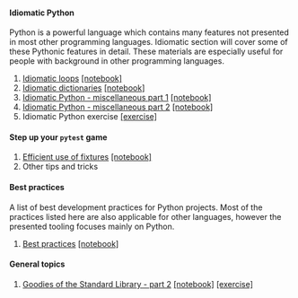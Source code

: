 #### Idiomatic Python
Python is a powerful language which contains many features not presented in most other programming languages. Idiomatic section will cover some of these Pythonic features in detail. These materials are especially useful for people with background in other programming languages.

1. [Idiomatic loops](https://jerry-git.github.io/learn-python3/notebooks/intermediate/html/idiomatic_loops.html) [[notebook]](./notebooks/idiomatic_loops.ipynb)
1. [Idiomatic dictionaries](https://jerry-git.github.io/learn-python3/notebooks/intermediate/html/idiomatic_dicts.html) [[notebook]](./notebooks/idiomatic_dicts.ipynb)
1. [Idiomatic Python - miscellaneous part 1](https://jerry-git.github.io/learn-python3/notebooks/intermediate/html/idiomatic_misc1.html) [[notebook]](./notebooks/idiomatic_misc1.ipynb)
1. [Idiomatic Python - miscellaneous part 2](https://jerry-git.github.io/learn-python3/notebooks/intermediate/html/idiomatic_misc2.html) [[notebook]](./notebooks/idiomatic_misc2.ipynb)
1. Idiomatic Python exercise [[exercise]](./exercises/idiomatic_python_exercise.ipynb)

#### Step up your `pytest` game
1. [Efficient use of fixtures](https://jerry-git.github.io/learn-python3/notebooks/intermediate/html/pytest_fixtures.html) [[notebook]](./notebooks/pytest_fixtures.ipynb)
1. Other tips and tricks

#### Best practices
A list of best development practices for Python projects. Most of the practices listed here are also applicable for other languages, however the presented tooling focuses mainly on Python.
1. [Best practices](https://jerry-git.github.io/learn-python3/notebooks/intermediate/html/best_practices.html) [[notebook]](./notebooks/best_practices.ipynb)

#### General topics
1. [Goodies of the Standard Library - part 2](https://jerry-git.github.io/learn-python3/notebooks/intermediate/html/std_lib2.html) [[notebook]](./notebooks/std_lib2.ipynb) [[exercise]](./exercises/std_lib2_exercise.ipynb)
